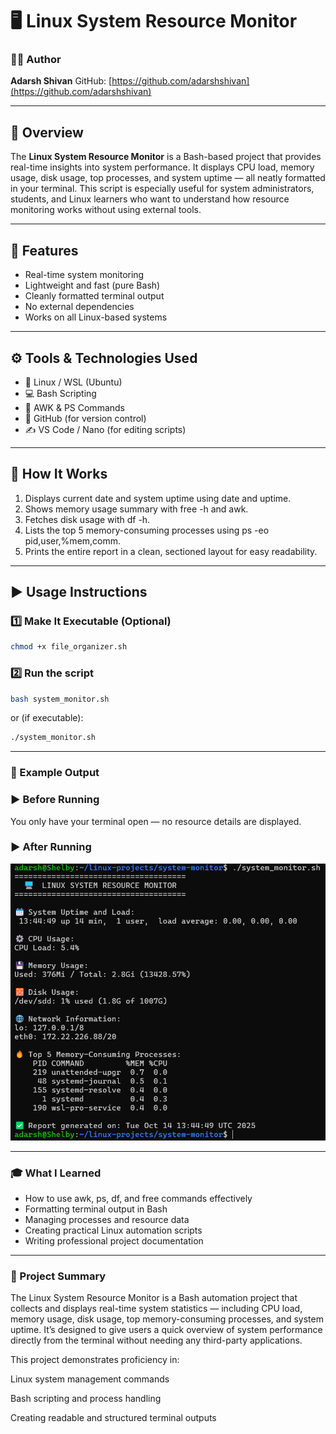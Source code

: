 # 🖥️ Linux System Resource Monitor

### 👨‍💻 Author
**Adarsh Shivan**
GitHub: [https://github.com/adarshshivan](https://github.com/adarshshivan)

---

## 📘 Overview
The **Linux System Resource Monitor** is a Bash-based project that provides real-time insights into system performance.
It displays CPU load, memory usage, disk usage, top processes, and system uptime — all neatly formatted in your terminal.
This script is especially useful for system administrators, students, and Linux learners who want to understand how resource monitoring works without using external tools.

---

## 🧰 Features
- Real-time system monitoring
- Lightweight and fast (pure Bash)
- Cleanly formatted terminal output
- No external dependencies
- Works on all Linux-based systems

---

## ⚙️ Tools & Technologies Used
- 🐧 Linux / WSL (Ubuntu)
- 💻 Bash Scripting
- 🧮 AWK & PS Commands
- 🧾 GitHub (for version control)
- ✍️ VS Code / Nano (for editing scripts)

---

## 🧩 How It Works
1. Displays current date and system uptime using date and uptime.
2. Shows memory usage summary with free -h and awk.
3. Fetches disk usage with df -h.
4. Lists the top 5 memory-consuming processes using ps -eo pid,user,%mem,comm.
5. Prints the entire report in a clean, sectioned layout for easy readability.

---

## ▶️ Usage Instructions

### 1️⃣ Make It Executable (Optional)
```bash
chmod +x file_organizer.sh
```

### 2️⃣ Run the script
```bash
bash system_monitor.sh
```

or (if executable):

```bash
./system_monitor.sh
```

---

### 📂 Example Output


### ▶️ Before Running
You only have your terminal open — no resource details are displayed.

### ▶️ After Running
![After Output Screenshot](./images/System-monitor-output.png)

---

### 🎓 What I Learned

- How to use awk, ps, df, and free commands effectively
- Formatting terminal output in Bash
- Managing processes and resource data
- Creating practical Linux automation scripts
- Writing professional project documentation

---

### 🧠 Project Summary

The Linux System Resource Monitor is a Bash automation project that collects and displays real-time system statistics — including CPU load, memory usage, disk usage, top memory-consuming processes, and system uptime.
It’s designed to give users a quick overview of system performance directly from the terminal without needing any third-party applications.

This project demonstrates proficiency in:

Linux system management commands

Bash scripting and process handling

Creating readable and structured terminal outputs
